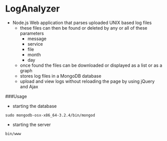 # LogAnalyzer

* Node.js Web application that parses uploaded UNIX based log files
  * these files can then be found or deleted by any or all of these parameters
    * message
    * service
    * file
    * month
    * day
  * once found the files can be downloaded or displayed as a list or as a graph
  * stores log files in a MongoDB database
  * upload and view logs without reloading the page by using jQuery and Ajax
  
###Usage
  * starting the database
  
  ```
  sudo mongodb-osx-x86_64-3.2.4/bin/mongod
  ```
  
  * starting the server
  
  ```
  bin/www
  ```
  
